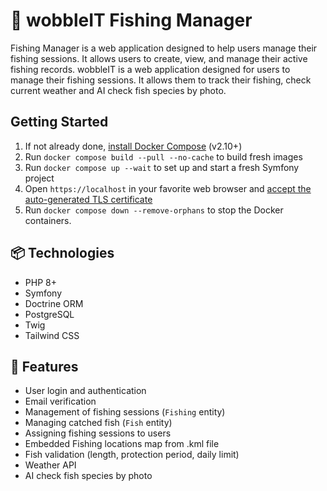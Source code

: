 # 🎣 wobbleIT Fishing Manager 

Fishing Manager is a web application designed to help users manage their fishing sessions. It allows users to create, view, and manage their active fishing records.
wobbleIT is a web application designed for users to manage their fishing sessions. It allows them to track their fishing, check current weather and AI check fish species by photo.

## Getting Started

1. If not already done, [install Docker Compose](https://docs.docker.com/compose/install/) (v2.10+)
2. Run `docker compose build --pull --no-cache` to build fresh images
3. Run `docker compose up --wait` to set up and start a fresh Symfony project
4. Open `https://localhost` in your favorite web browser and [accept the auto-generated TLS certificate](https://stackoverflow.com/a/15076602/1352334)
5. Run `docker compose down --remove-orphans` to stop the Docker containers.

## 📦 Technologies

- PHP 8+
- Symfony
- Doctrine ORM
- PostgreSQL
- Twig
- Tailwind CSS

## 🚀 Features

- User login and authentication
- Email verification
- Management of fishing sessions (`Fishing` entity)
- Managing catched fish (`Fish` entity)
- Assigning fishing sessions to users
- Embedded Fishing locations map from .kml file
- Fish validation (length, protection period, daily limit)
- Weather API
- AI check fish species by photo